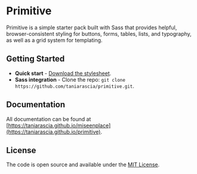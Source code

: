 # Primitive

Primitive is a simple starter pack built with Sass that provides helpful, browser-consistent styling for buttons, forms, tables, lists, and typography, as well as a grid system for templating.

## Getting Started

* **Quick start** - [Download the stylesheet](https://raw.githubusercontent.com/taniarascia/primitive/gh-pages/dist/css/main.css).
* **Sass integration** - Clone the repo: `git clone https://github.com/taniarascia/primitive.git`.

## Documentation

All documentation can be found at [https://taniarascia.github.io/miseenplace](https://taniarascia.github.io/primitive).

## License

The code is open source and available under the [MIT License](LICENSE.md).

